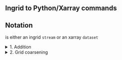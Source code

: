 ## Ingrid to Python/Xarray commands

## Notation
<ds> is either an ingrid `stream` or an xarray `dataset`

<details>
  <summary>1. Addition</summary>
<p>  
In ingrid, compatible objects (streams, numbers) can be added together element by element

```
%ingrid:
<ds1> <ds2> add
```

In python, compatible objects (xarray datasets/dataarrays, numbers) can also be added together
```
#python:
<ds1> + <ds2>
```

</p>
</details>

<details>
  <summary>2. Grid coarsening </summary>
<p>  

```
%ingrid:
<ds> time 12 boxAverage
```

```
#python:
<ds>.coarsen(time=12,boundary='trim').mean()
```
</p>
</details>

